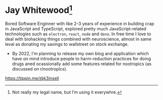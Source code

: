 # Jay Whitewood[^*]

Bored Software Enginner with like 2-3 years of experience in building crap in
JavaScript and TypeScript, explored pretty much JavaScript-related technologies
such as `electron`, `react`, `node` and `deno`. In free time I love to deal with
biohacking things combined with neuroscience, almost in same leval as donating
my savings to wallstreet on stock exchange.

- By 2022, I'm planning to release my own blog and application which have on mind introduce people to harm-reduction practices for doing drugs aned ocassionally add some features related for nootropics (as discussed on r/nootropics).

https://tippin.me/@k3insell

[^*]: Not really my legal name, but I’m using it everywhre.
